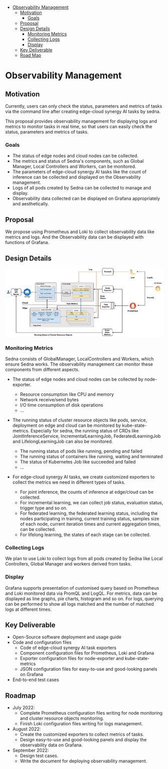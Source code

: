 * [Observability Management](#observability-management)
  * [Motivation](#motivation)
    * [Goals](#goals)
  * [Proposal](#proposal)
  * [Design Details](#design-details)
    * [Monitoring Metrics](#monitoring-metrics)
    * [Collecting Logs](#collecting-logs)
    * [Display](#display)
  * [Key Deliverable](#key-deliverable)
  * [Road Map](#roadmap)

# Observability Management

## Motivation
Currently, users can only check the status, parameters and metrics of tasks via the command line after creating edge-cloud synergy AI tasks by sedna.

This proposal provides observability management for displaying logs and metrics to monitor tasks in real time, so that users can easily check the status, parameters and metrics of tasks.

### Goals
* The status of edge nodes and cloud nodes can be collected.
* The metrics and status of Sedna's components, such as Global Manager, Local Controllers and Workers, can be monitored.
* The parameters of edge-cloud synergy AI tasks like the count of inference can be collected and displayed on the Observability management.
* Logs of all pods created by Sedna can be collected to manage and display.
* Observability data collected can be displayed on Grafana appropriately and aesthetically.

## Proposal
We propose using Prometheus and Loki to collect observability data like metrics and logs. 
And the Observability data can be displayed with functions of Grafana.

## Design Details
![](./images/observability-management-architecture.png)

### Monitoring Metrics
Sedna consists of GlobalManager, LocalControllers and Workers, which ensure Sedna works.
The observability management can monitor these components from different aspects.

* The status of edge nodes and cloud nodes can be collected by node-exporter.
  * Resource consumption like CPU and memory
  * Network receive/send bytes
  * I/O time consumption of disk operations
  * ...

* The running status of cluster resource objects like pods, service, deployment on edge and cloud can be monitored by kube-state-metrics. Especially for sedna, the running status of CRDs like JointInferenceService, IncrementalLearningJob, FederatedLearningJob and LifelongLearningJob can also be monitored.
  * The running status of pods like running, pending and failed
  * The running status of containers like running, waiting and terminated
  * The status of Kubernetes Job like succeeded and failed
  * ...

* For edge-cloud synergy AI tasks, we create customized exporters to collect the metrics we need in different types of tasks.
  * For joint inference, the counts of inference at edge/cloud can be collected.
  * For incremental learning, we can collect job status, evaluation status, trigger type and so on.
  * For federated learning, the federated learning status, including the nodes participating in training, current training status, samples size of each node, current iteration times and current aggregation times, can be collected.
  * For lifelong learning, the states of each stage can be collected.

### Collecting Logs
We plan to use Loki to collect logs from all pods created by Sedna like Local Controllers, Global Manager and workers derived from tasks.

### Display

Grafana supports presentation of customised query based on Prometheus and Loki monitored data via PromQL and LogQL.
For metrics, data can be displayed as line graphs, pie charts, histogram and so on. 
For logs, querying can be performed to show all logs matched and the number of matched logs at different times.

## Key Deliverable
* Open-Source software deployment and usage guide
* Code and configuration files
  * Code of edge-cloud synergy AI task exporters
  * Component configuration files for Prometheus, Loki and Grafana
  * Exporter configuration files for node-exporter and kube-state-metrics
  * JSON configuration files for easy-to-use and good-looking panels on Grafana
* End-to-end test cases

## Roadmap
* July 2022: 
  * Complete Prometheus configuration files writing for node monitoring and cluster resource objects monitoring.
  * Finish Loki configuration files writing for logs management.
* August 2022:
  * Create the customized exporters to collect metrics of tasks.
  * Design easy-to-use and good-looking panels and display the observability data on Grafana.
* September 2022:
  * Design test cases.
  * Write the document for deploying observability management.
